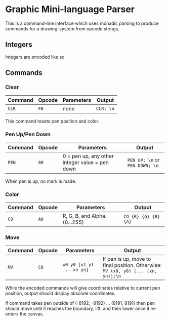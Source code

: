 # Graphic Mini-language Parser

This is a command-line interface which uses monadic parsing to produce commands for a drawing-system from opcode strings.

## Integers

Integers are encoded like so

## Commands

### Clear

Command | Opcode | Parameters | Output
--- | --- | --- | --- 
`CLR` | `F0` | none | `CLR; \n`

This command resets pen position and color.

### Pen Up/Pen Down

Command | Opcode | Parameters | Output
--- | --- | --- | --- 
`PEN` | `80` | 0 = pen up, any other integer value = pen down | `PEN UP; \n` or `PEN DOWN; \n`

When pen is up, no mark is made.

### Color

Command | Opcode | Parameters | Output
--- | --- | --- | --- 
`CO` | `A0` | R, G, B, and Alpha. (0...255) | `CO {R} {G} {B} {A}`

### Move

Command | Opcode | Parameters | Output
--- | --- | --- | --- 
`MV` | `C0` | `x0 y0 [x1 y1 ... xn yn]` | If pen is up, move to final position. Otherwise: `MV (x0, y0) [... (xn, yn)];\n`

While the encoded commands will give coordinates relative to current pen position, output should display absolute coordinates.

If command takes pen outside of (-8192, -8192) ... (8191, 8191) then pen should move until it reaches the boundary, lift, and then lower once it re-enters the canvas.
